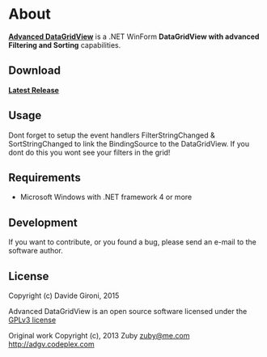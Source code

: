 About
===

**[Advanced DataGridView](https://github.com/davidegironi/advanceddatagridview)** is a .NET WinForm **DataGridView with advanced Filtering and Sorting** capabilities.

## Download

**[Latest Release](../../releases/latest)**

## Usage

Dont forget to setup the event handlers FilterStringChanged & SortStringChanged to link the BindingSource to the DataGridView.  If you dont do this you wont see your filters in the grid! 

## Requirements

* Microsoft Windows with .NET framework 4 or more

## Development

If you want to contribute, or you found a bug, please send an e-mail to the software author.

## License

Copyright (c) Davide Gironi, 2015

Advanced DataGridView is an open source software licensed under the [GPLv3 license](http://opensource.org/licenses/GPL-3.0)

Original work Copyright (c), 2013 Zuby <zuby@me.com> http://adgv.codeplex.com

